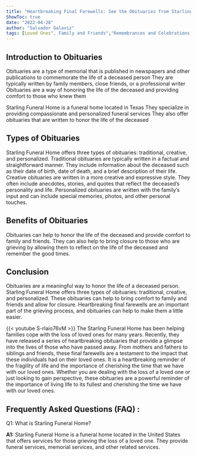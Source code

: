 ```yaml
---
title: "Heartbreaking Final Farewells: See the Obituaries from Starling Funeral Home"
ShowToc: true 
date: "2022-04-28"
author: "Salvador Galaviz" 
tags: [Loved Ones", Family and Friends","Remembrances and Celebrations of Life"]
---
```

## Introduction to Obituaries 

Obituaries are a type of memorial that is published in newspapers and other publications to commemorate the life of a deceased person They are typically written by family members, close friends, or a professional writer Obituaries are a way of honoring the life of the deceased and providing comfort to those who knew them 

Starling Funeral Home is a funeral home located in Texas They specialize in providing compassionate and personalized funeral services They also offer obituaries that are written to honor the life of the deceased 

## Types of Obituaries

Starling Funeral Home offers three types of obituaries: traditional, creative, and personalized. Traditional obituaries are typically written in a factual and straightforward manner. They include information about the deceased such as their date of birth, date of death, and a brief description of their life. Creative obituaries are written in a more creative and expressive style. They often include anecdotes, stories, and quotes that reflect the deceased’s personality and life. Personalized obituaries are written with the family’s input and can include special memories, photos, and other personal touches. 

## Benefits of Obituaries

Obituaries can help to honor the life of the deceased and provide comfort to family and friends. They can also help to bring closure to those who are grieving by allowing them to reflect on the life of the deceased and remember the good times. 

## Conclusion 

Obituaries are a meaningful way to honor the life of a deceased person. Starling Funeral Home offers three types of obituaries: traditional, creative, and personalized. These obituaries can help to bring comfort to family and friends and allow for closure. Heartbreaking final farewells are an important part of the grieving process, and obituaries can help to make them a little easier.

{{< youtube S-rlaio76vM >}} 
The Starling Funeral Home has been helping families cope with the loss of loved ones for many years. Recently, they have released a series of heartbreaking obituaries that provide a glimpse into the lives of those who have passed away. From mothers and fathers to siblings and friends, these final farewells are a testament to the impact that these individuals had on their loved ones. It is a heartbreaking reminder of the fragility of life and the importance of cherishing the time that we have with our loved ones. Whether you are dealing with the loss of a loved one or just looking to gain perspective, these obituaries are a powerful reminder of the importance of living life to its fullest and cherishing the time we have with our loved ones.

## Frequently Asked Questions (FAQ) :
Q1: What is Starling Funeral Home? 

**A1:** Starling Funeral Home is a funeral home located in the United States that offers services for those grieving the loss of a loved one. They provide funeral services, memorial services, and other related services.



